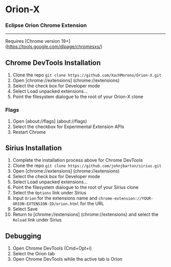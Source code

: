 # Orion-X

### Eclipse Orion Chrome Extension
---
Requires [Chrome version 19+] (https://tools.google.com/dlpage/chromesxs/)

## Chrome DevTools Installation
1. Clone the repo `git clone https://github.com/XachMoreno/Orion-X.git`
2. Open [chrome://extensions] (chrome://extensions)
3. Select the check box for Developer mode
4. Select Load unpacked extensions...
5. Point the filesystem dialogue to the root of your Orion-X clone

### Flags
1. Open [about://flags] (about://flags)
2. Select the checkbox for Experimental Extension APIs
3. Restart Chrome

## Sirius Installation
1. Complete the installation process above for Chrome DevTools
2. Clone the repo `git clone https://github.com/johnjbarton/sirius.git`
3. Open [chrome://extensions] (chrome://extensions)
4. Select the check box for Developer mode
5. Select Load unpacked extensions...
6. Point the filesystem dialogue to the root of your Sirius clone
7. Select the `Options` link under Sirius
8. Input `Orion` for the extensions name and `chrome-extension://YOUR-ORION-EXTENSION-ID/orion.html` for the URL
9. Select Save
10. Return to [chrome://extensions] (chrome://extensions) and select the `Reload` link under Sirius

## Debugging
1. Open Chrome DevTools (Cmd+Opt+i)
2. Select the Orion tab
3. Open Chrome DevTools while the active tab is Orion